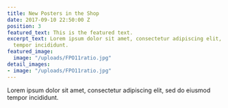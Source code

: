 ```yaml
---
title: New Posters in the Shop
date: 2017-09-10 22:50:00 Z
position: 3
featured_text: This is the featured text.
excerpt_text: Lorem ipsum dolor sit amet, consectetur adipiscing elit, sed do eiusmod
  tempor incididunt.
featured_image:
  image: "/uploads/FPO11ratio.jpg"
detail_images:
- image: "/uploads/FPO11ratio.jpg"
---
```


Lorem ipsum dolor sit amet, consectetur adipiscing elit, sed do eiusmod tempor incididunt.
